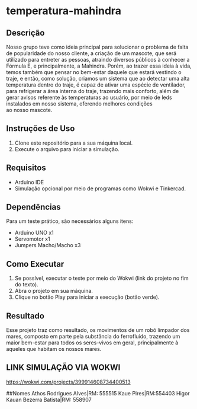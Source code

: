 # temperatura-mahindra

## Descrição
Nosso grupo teve como ideia principal para solucionar o problema de falta de popularidade do nosso cliente, a criação de um mascote, que será utilizado para entreter as pessoas, atraindo diversos públicos à conhecer a Fórmula E, e principalmente, a Mahindra.
Porém, ao trazer essa ideia à vida, temos também que pensar no bem-estar daquele que estará vestindo o traje, e então, como solução, criamos um sistema que ao detectar uma alta temperatura dentro do traje, é capaz de ativar uma espécie de ventilador, para refrigerar a área interna do traje, trazendo mais conforto, além de gerar avisos referente às temperaturas ao usuário, por meio de leds instalados em nosso sistema, oferendo melhores condições ao nosso mascote.

## Instruções de Uso
1. Clone este repositório para a sua máquina local.
2. Execute o arquivo  para iniciar a simulação.

## Requisitos
- Arduino IDE
- Simulação opcional por meio de programas como Wokwi e Tinkercad.

## Dependências
Para um teste prático, são necessários alguns itens:
- Arduíno UNO x1
- Servomotor x1
- Jumpers Macho/Macho x3

## Como Executar
1.  Se possível, executar o teste por meio do Wokwi (link do projeto no fim do texto).
2.  Abra o projeto em sua máquina.
3.  Clique no botão Play para iniciar a execução (botão verde).

## Resultado
Esse projeto traz como resultado, os movimentos de um robô limpador dos mares, composto em parte pela substância do ferrofluido, trazendo um maior bem-estar para todos os seres-vivos em geral, principalmente à aqueles que habitam os nossos mares.

## LINK SIMULAÇÃO VIA WOKWI
https://wokwi.com/projects/399914608734400513

##Nomes
Athos Rodrigues Alves|RM: 555515
Kaue Pires|RM:554403
Higor Kauan Bezerra Batista|RM: 558907
